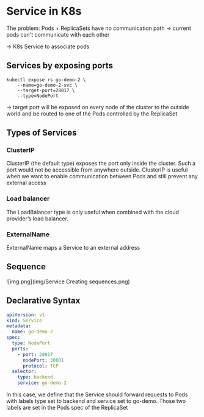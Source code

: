 # Service in K8s

The problem: Pods + ReplicaSets have no communication path
-> current pods can't communicate with each other

-> K8s Service to associate pods

## Services by exposing ports

```shell
kubectl expose rs go-demo-2 \
    --name=go-demo-2-svc \
    --target-port=28017 \
    --type=NodePort
```

-> target port will be exposed on every node of the cluster to the outside world and be routed to one of the Pods
controlled by the ReplicaSet

## Types of Services

### ClusterIP

ClusterIP (the default type) exposes the port only inside the cluster.
Such a port would not be accessible from anywhere outside.
ClusterIP is useful when we want to enable communication between Pods and still prevent any external access

### Load balancer

The LoadBalancer type is only useful when combined with the cloud provider’s load balancer.

### ExternalName

ExternalName maps a Service to an external address

## Sequence

![img.png](img/Service Creating sequences.png)

## Declarative Syntax

```yaml
apiVersion: v1
kind: Service
metadata:
  name: go-demo-2
spec:
  type: NodePort
  ports:
    - port: 28017
      nodePort: 30001
      protocol: TCP
  selector:
    type: backend
    service: go-demo-2
```

In this case, we define that the Service should forward requests to Pods with 
labels type set to backend and service set to go-demo. 
Those two labels are set in the Pods spec of the ReplicaSet
